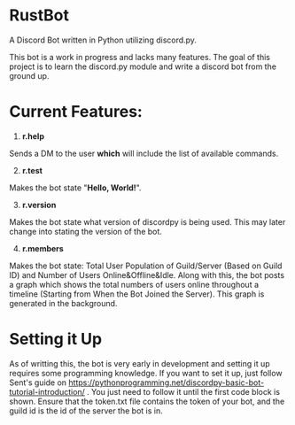 # RustBot
A Discord Bot written in Python utilizing discord.py.

This bot is a work in progress and lacks many features. The goal of this project is to learn the discord.py module and
write a discord bot from the ground up.

# Current Features:

1. **r.help**

Sends a DM to the user __which__ will include the list of available commands.
   
2. **r.test**

Makes the bot state "**Hello, World!**".

3. **r.version**

Makes the bot state what version of discordpy is being used. This may later change
into stating the version of the bot.

4. **r.members**

Makes the bot state: Total User Population of Guild/Server (Based on Guild ID) and
Number of Users Online&Offline&Idle. Along with this, the bot posts a graph which shows
the total numbers of users online throughout a timeline (Starting from When the Bot Joined the Server).
This graph is generated in the background.

# Setting it Up

As of writting this, the bot is very early in development and setting it up requires some programming knowledge. If you want to set it up, just follow Sent's guide on https://pythonprogramming.net/discordpy-basic-bot-tutorial-introduction/ . You just need to follow it until the first code block is shown. Ensure that the token.txt file contains the token of your bot, and the guild id
is the id of the server the bot is in.
